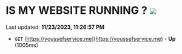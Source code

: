 # IS MY WEBSITE RUNNING ? [![](https://img.shields.io/static/v1?label=Sponsor&message=%E2%9D%A4&logo=GitHub&color=%23fe8e86)](https://github.com/sponsors/<username>)

Last updated: **11/23/2023, 11:26:57 PM**

- `GET` [https://youssefservice.me](https://youssefservice.me) - **Up** (1005ms)
